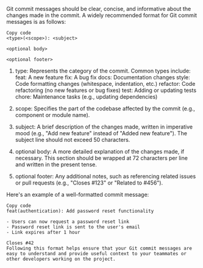 Git commit messages should be clear, concise, and informative about the changes made in the commit. A widely recommended format for Git commit messages is as follows:

```
Copy code
<type>(<scope>): <subject>

<optional body>

<optional footer>
```
1. type: Represents the category of the commit. Common types include:
    feat: A new feature
    fix: A bug fix
    docs: Documentation changes
    style: Code formatting changes (whitespace, indentation, etc.)
    refactor: Code refactoring (no new features or bug fixes)
    test: Adding or updating tests
    chore: Maintenance tasks (e.g., updating dependencies)

2. scope: Specifies the part of the codebase affected by the commit (e.g., component or module name).

3. subject: A brief description of the changes made, written in imperative mood (e.g., "Add new feature" instead of "Added new feature"). The subject line should not exceed 50 characters.

4. optional body: A more detailed explanation of the changes made, if necessary. This section should be wrapped at 72 characters per line and written in the present tense.

5. optional footer: Any additional notes, such as referencing related issues or pull requests (e.g., "Closes #123" or "Related to #456").

Here's an example of a well-formatted commit message:
```
Copy code
feat(authentication): Add password reset functionality

- Users can now request a password reset link
- Password reset link is sent to the user's email
- Link expires after 1 hour

Closes #42
Following this format helps ensure that your Git commit messages are easy to understand and provide useful context to your teammates or other developers working on the project.
```